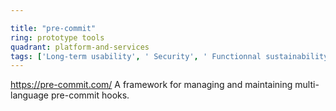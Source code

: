```yaml
---

title: "pre-commit"
ring: prototype tools
quadrant: platform-and-services
tags: ['Long-term usability', ' Security', ' Functionnal sustainability', ' Code analysis', ' Documentation']
---
```

https://pre-commit.com/
A framework for managing and maintaining multi-language pre-commit hooks.

